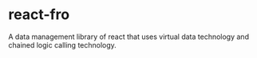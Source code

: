 # react-fro
A data management library of react that uses virtual data technology and chained logic calling technology.
